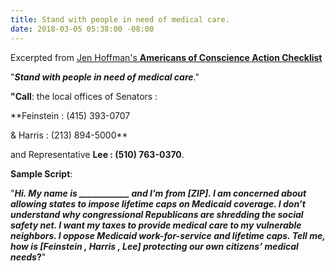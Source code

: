 ```yaml
---
title: Stand with people in need of medical care.
date: 2018-03-05 05:38:00 -08:00
---
```


Excerpted from [Jen Hoffman's **Americans of Conscience Action Checklist**](https://jenniferhofmann.com/)
 
"***Stand with people in need of medical care***."

**"Call**: the local offices of Senators :

**Feinstein : (415) 393-0707

 & Harris : (213) 894-5000**
 
and Representative **Lee : (510) 763-0370**.

**Sample Script**: 

"***Hi.  My name is ____________ and I’m from [ZIP].  I am concerned about allowing states to impose lifetime caps on Medicaid coverage. I don’t understand why congressional Republicans are **shredding the social safety net**. I want my taxes to provide **medical care to my vulnerable neighbors**. **I oppose Medicaid work-for-service and lifetime caps**. Tell me, how is [*Feinstein , Harris , Lee*] protecting our own citizens’ medical needs*?**"

